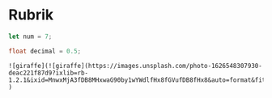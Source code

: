 # Rubrik
```javascript
let num = 7;
```

```JAVA
float decimal = 0.5;
```

```
![giraffe](![giraffe](https://images.unsplash.com/photo-1626548307930-deac221f87d9?ixlib=rb-1.2.1&ixid=MnwxMjA3fDB8MHxwaG90by1wYWdlfHx8fGVufDB8fHx8&auto=format&fit=crop&w=834&q=80
)
```
